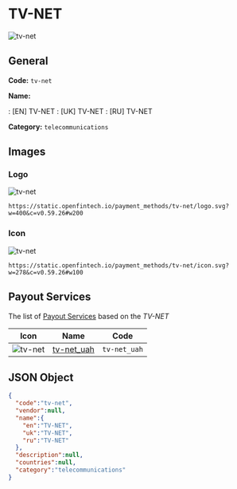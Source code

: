 
# TV-NET 
![tv-net](https://static.openfintech.io/payment_methods/tv-net/logo.svg?w=400&c=v0.59.26#w200)  

## General 
**Code:** `tv-net` 
 
**Name:** 
 
:	[EN] TV-NET 
:	[UK] TV-NET 
:	[RU] TV-NET 
 
**Category:** `telecommunications` 
 

## Images 

### Logo 
![tv-net](https://static.openfintech.io/payment_methods/tv-net/logo.svg?w=400&c=v0.59.26#w200)  

```
https://static.openfintech.io/payment_methods/tv-net/logo.svg?w=400&c=v0.59.26#w200
```  

### Icon 
![tv-net](https://static.openfintech.io/payment_methods/tv-net/icon.svg?w=278&c=v0.59.26#w100)  

```
https://static.openfintech.io/payment_methods/tv-net/icon.svg?w=278&c=v0.59.26#w100
```  

## Payout Services 
 
The list of [Payout Services](/payout-services/) based on the _TV-NET_ 

|Icon|Name|Code| 
|:---:|:---:|:---:| 
|![tv-net](https://static.openfintech.io/payout_methods/tv-net/icon.png?w=278&c=v0.59.26#w40) |[tv-net_uah](/payout-services/tv-net_uah/)|`tv-net_uah`| 
 

## JSON Object 

```json
{
  "code":"tv-net",
  "vendor":null,
  "name":{
    "en":"TV-NET",
    "uk":"TV-NET",
    "ru":"TV-NET"
  },
  "description":null,
  "countries":null,
  "category":"telecommunications"
}
```  
